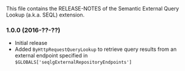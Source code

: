 This file contains the RELEASE-NOTES of the Semantic External Query Lookup (a.k.a. SEQL) extension.

### 1.0.0 (2016-??-??)

- Initial release
- Added `ByHttpRequestQueryLookup` to retrieve query results from an external
  endpoint specified in `$GLOBALS['seqlgExternalRepositoryEndpoints']`